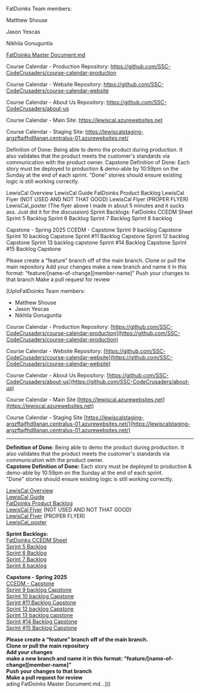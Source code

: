 FatDoinks Team members:

Matthew Shouse

Jason Yescas

Nikhila Gonuguntla

[FatDoinks Master Document.md](https://github.com/user-attachments/files/20175932/FatDoinks.Master.Document.md)


Course Calendar - Production Repository: https://github.com/SSC-CodeCrusaders/course-calendar-production

Course Calendar - Website Repository: https://github.com/SSC-CodeCrusaders/course-calendar-website 

Course Calendar - About Us Repository: https://github.com/SSC-CodeCrusaders/about-us 

Course Calendar - Main Site: https://lewiscal.azurewebsites.net 

Course Calendar - Staging Site: https://lewiscalstaging-argzftajfhd9anan.centralus-01.azurewebsites.net/ 


Definition of Done: Being able to demo the product during production. It also validates that the product meets the customer's standards via communication with the product owner.
Capstone Definition of Done: Each story must be deployed to production & demo-able by 10:59pm on the Sunday at the end of each sprint.
"Done" stories should ensure existing logic is still working correctly.

LewisCal Overview
LewisCal Guide
FatDoinks Product Backlog
LewisCal Flyer (NOT USED AND NOT THAT GOOD)
LewisCal Flyer (PROPER FLYER)
LewisCal_poster
(The flyer above I made in about 5 minutes and it sucks ass.  Just did it for the discussion)
Sprint Backlogs:
FatDoinks CCEDM Sheet
Sprint 5 Backlog
Sprint 6 Backlog
Sprint 7 Backlog
Sprint 8 backlog

Capstone - Spring 2025
CCEDM - Capstone
Sprint 9 backlog Capstone
Sprint 10 backlog Capstone
Sprint #11 Backlog Capstone
Sprint 12 backlog Capstone
Sprint 13 backlog capstone
Sprint #14 Backlog Capstone
Sprint #15 Backlog Capstone


Please create a “feature” branch off of the main branch.
Clone or pull the main repository 
Add your changes 
make a new branch and name it in this format: “feature/[name-of-change][member-name]”
Push your changes to that branch
Make a pull request for review



[UploFatDoinks Team members:

* Matthew Shouse  
* Jason Yescas  
* Nikhila Gonuguntla

Course Calendar \- Production Repository: [https://github.com/SSC-CodeCrusaders/course-calendar-production](https://github.com/SSC-CodeCrusaders/course-calendar-production)

Course Calendar \- Website Repository:  [https://github.com/SSC-CodeCrusaders/course-calendar-website](https://github.com/SSC-CodeCrusaders/course-calendar-website)

Course Calendar \- About Us Repository:  [https://github.com/SSC-CodeCrusaders/about-us](https://github.com/SSC-CodeCrusaders/about-us)

Course Calendar \- Main Site  [https://lewiscal.azurewebsites.net](https://lewiscal.azurewebsites.net)

Course Calendar \- Staging Site  [https://lewiscalstaging-argzftajfhd9anan.centralus-01.azurewebsites.net/](https://lewiscalstaging-argzftajfhd9anan.centralus-01.azurewebsites.net/)

---

**Definition of Done**: Being able to demo the product during production. It also validates that the product meets the customer's standards via communication with the product owner.  
**Capstone Definition of Done:** Each story must be deployed to production & demo-able by 10:59pm on the Sunday at the end of each sprint.  
"Done" stories should ensure existing logic is still working correctly.

[LewisCal Overview](https://docs.google.com/document/d/1NR1bwqwZYGaccGfkwJTPPS9Yr7gEuEro4vg8tgmwWq4/edit?usp=sharing)  
[LewisCal Guide](https://docs.google.com/document/d/1Bfnod8wtig07FH0BNoe64O3w2T7Eke118bIvTKwl0SA/edit?tab=t.0)  
[FatDoinks Product Backlog](https://docs.google.com/document/d/1Iaj5y_Erjdmu2gNuOiiQpGDtygFBRyMZrh-HFYZN9-Q/edit?usp=sharing)  
[LewisCal Flyer](https://docs.google.com/document/d/1mtjWxMlA68fAdnP-R0oTtqGmLa98nPD-ShmYdecQ5aw/edit?usp=sharing) (NOT USED AND NOT THAT GOOD)  
[LewisCal Flyer](https://www.canva.com/design/DAGgRjvQ3tQ/U0Nk_sG__iklqD0f3Rl2qg/edit?utm_content=DAGgRjvQ3tQ&utm_campaign=designshare&utm_medium=link2&utm_source=sharebutton) (PROPER FLYER)  
[LewisCal\_poster](https://docs.google.com/presentation/d/1yPyt8_I_lE5XsnBqv4dRZMjFftqxmKP026j5Nzv-nrw/edit?usp=sharing)  


**Sprint Backlogs:**  
[FatDoinks CCEDM Sheet](https://docs.google.com/spreadsheets/d/1u-qu6MmdiWKcpN1mbgG10cBiJKGYVagRQq1iZPnCFYA/edit?usp=sharing)  
[Sprint 5 Backlog](https://docs.google.com/document/d/1mZErI63zGffExIxG8Amy3Zz4CxpK7i-tac2Q_WzqnO4/edit?usp=sharing)  
[Sprint 6 Backlog](https://docs.google.com/document/d/1_Pep94JpTwDfMV6hObwhJklcKxcrNvATC2pfpaz8aMY/edit?usp=sharing)  
[Sprint 7 Backlog](https://docs.google.com/document/d/1Z45uc9t2BLX8-WtQRo0efpQfZXZYUt54oIkSQCm3CLM/edit?usp=sharing)  
[Sprint 8 backlog](https://docs.google.com/document/d/12xBP3ImHUCgOvDAxE1Z0W8rqfhWhFVKKB81g4n-xFdM/edit?tab=t.0)

**Capstone \- Spring 2025**  
[CCEDM - Capstone](https://docs.google.com/spreadsheets/d/1rUayJEq-zYOPuI_f3bm3PY5tPv15GEDzVZfAbTFW9TM/edit?gid=1644569226#gid=1644569226)  
[Sprint 9 backlog Capstone](https://docs.google.com/document/d/1UiLKGVScgfZTN8627BQAbeTEEPcSwfbXf-ELHQs3q9E/edit?usp=sharing)  
[Sprint 10 backlog Capstone](https://docs.google.com/document/d/16wjtlx6vlm1EMqLZbf9GiARDAZpFCoEPH3YBsmDIHBA/edit?usp=sharing)  
[Sprint \#11 Backlog Capstone](https://docs.google.com/document/d/1NtGK943u2zQWjoDqpxPKnX64GFnCmP8hlp3DUmg4-BU/edit?tab=t.0)  
[Sprint 12 backlog Capstone](https://docs.google.com/document/d/1vgeM_hLSWhrPZLpyQn3VDJjw1sduN0lzzajkp_oBHCg/edit?tab=t.0)  
[Sprint 13 backlog capstone](https://docs.google.com/document/d/1R5W5KBANiJ8ZpQoOJEcx9GSuLI1CIpUCLz04jcgSd1E/edit?usp=sharing)  
[Sprint \#14 Backlog Capstone](https://docs.google.com/document/d/16mnw1MFvRn-NwVmPeAX0Y9qm9fFRAMsfIq7mJiVZnro/edit?usp=sharing)  
[Sprint \#15 Backlog Capstone](https://docs.google.com/document/d/1Au6BILKFUjPdh4SJMXYgpuoczawp8MZ7PhYnhdbXpZ4/edit?usp=sharing)

**Please create a “feature” branch off of the main branch.**  
**Clone or pull the main repository**   
**Add your changes**   
**make a new branch and name it in this format: “feature/\[name-of-change\]\[member-name\]”**  
**Push your changes to that branch**  
**Make a pull request for review**  
ading FatDoinks Master Document.md…]()

